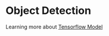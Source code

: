 # Object Detection 

Learning more about [Tensorflow Model](https://github.com/dodandeniya/TFmodels.git)
